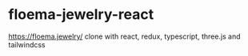 # floema-jewelry-react
https://floema.jewelry/ clone with react, redux, typescript, three.js and tailwindcss
